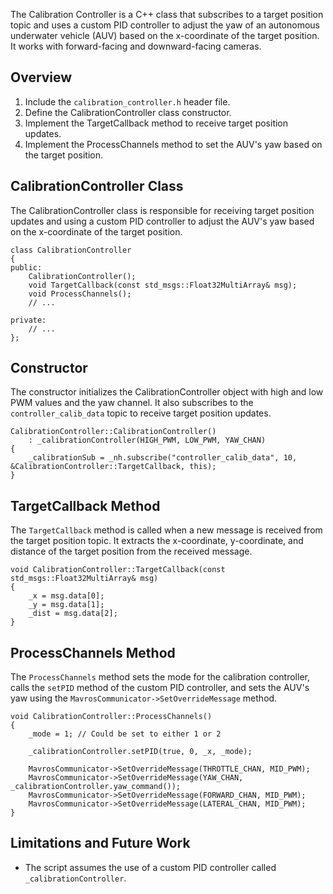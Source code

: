 The Calibration Controller is a C++ class that subscribes to a target position topic and uses a custom PID controller to adjust the yaw of an autonomous underwater vehicle (AUV) based on the x-coordinate of the target position. It works with forward-facing and downward-facing cameras.

## Overview

1.  Include the `calibration_controller.h` header file.
2.  Define the CalibrationController class constructor.
3.  Implement the TargetCallback method to receive target position updates.
4.  Implement the ProcessChannels method to set the AUV's yaw based on the target position.

## CalibrationController Class

The CalibrationController class is responsible for receiving target position updates and using a custom PID controller to adjust the AUV's yaw based on the x-coordinate of the target position.
```
class CalibrationController
{
public:
    CalibrationController();
    void TargetCallback(const std_msgs::Float32MultiArray& msg);
    void ProcessChannels();
    // ...

private:
    // ...
};
```

## Constructor

The constructor initializes the CalibrationController object with high and low PWM values and the yaw channel. It also subscribes to the `controller_calib_data` topic to receive target position updates.
```
CalibrationController::CalibrationController()
    : _calibrationController(HIGH_PWM, LOW_PWM, YAW_CHAN)
{
    _calibrationSub = _nh.subscribe("controller_calib_data", 10, &CalibrationController::TargetCallback, this);
}
```

## TargetCallback Method

The `TargetCallback` method is called when a new message is received from the target position topic. It extracts the x-coordinate, y-coordinate, and distance of the target position from the received message.
```
void CalibrationController::TargetCallback(const std_msgs::Float32MultiArray& msg)
{
    _x = msg.data[0];
    _y = msg.data[1];
    _dist = msg.data[2];
}
```

## ProcessChannels Method

The `ProcessChannels` method sets the mode for the calibration controller, calls the `setPID` method of the custom PID controller, and sets the AUV's yaw using the `MavrosCommunicator->SetOverrideMessage` method.
```
void CalibrationController::ProcessChannels()
{
    _mode = 1; // Could be set to either 1 or 2

    _calibrationController.setPID(true, 0, _x, _mode);

    MavrosCommunicator->SetOverrideMessage(THROTTLE_CHAN, MID_PWM);
    MavrosCommunicator->SetOverrideMessage(YAW_CHAN, _calibrationController.yaw_command());
    MavrosCommunicator->SetOverrideMessage(FORWARD_CHAN, MID_PWM);
    MavrosCommunicator->SetOverrideMessage(LATERAL_CHAN, MID_PWM);
}
```

## Limitations and Future Work

-   The script assumes the use of a custom PID controller called `_calibrationController`.